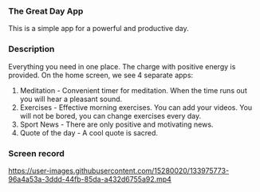 ### The Great Day App
This is a simple app for a powerful and productive day.

### Description

Everything you need in one place. The charge with positive energy is provided.
On the home screen, we see 4 separate apps:

1. Meditation - Convenient timer for meditation. When the time runs out you will hear a pleasant sound.
2. Exercises - Effective morning exercises. You can add your videos. You will not be bored, you can change exercises every day.
3. Sport News - There are only positive and motivating news.
4. Quote of the day - A cool quote is sacred.

### Screen record

https://user-images.githubusercontent.com/15280020/133975773-96a4a53a-3ddd-44fb-85da-a432d6755a92.mp4
